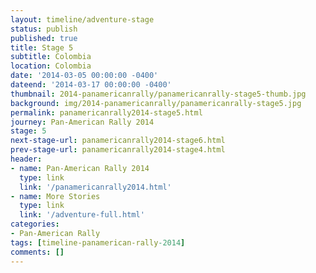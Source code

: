 ```yaml
---
layout: timeline/adventure-stage
status: publish
published: true
title: Stage 5
subtitle: Colombia
location: Colombia
date: '2014-03-05 00:00:00 -0400'
dateend: '2014-03-17 00:00:00 -0400'
thumbnail: 2014-panamericanrally/panamericanrally-stage5-thumb.jpg
background: img/2014-panamericanrally/panamericanrally-stage5.jpg
permalink: panamericanrally2014-stage5.html
journey: Pan-American Rally 2014
stage: 5
next-stage-url: panamericanrally2014-stage6.html
prev-stage-url: panamericanrally2014-stage4.html
header:
- name: Pan-American Rally 2014
  type: link
  link: '/panamericanrally2014.html'
- name: More Stories
  type: link
  link: '/adventure-full.html'
categories:
- Pan-American Rally
tags: [timeline-panamerican-rally-2014]
comments: []
---
```

